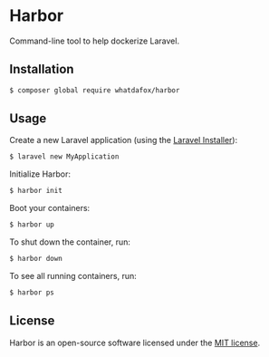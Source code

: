# Harbor

Command-line tool to help dockerize Laravel.

## Installation

```bash
$ composer global require whatdafox/harbor
```

## Usage

Create a new Laravel application (using the [Laravel Installer](https://laravel.com/docs/5.7/installation#installing-laravel)):

```bash
$ laravel new MyApplication
```

Initialize Harbor:

```bash
$ harbor init
```

Boot your containers:

```bash
$ harbor up
```

To shut down the container, run:

```bash
$ harbor down
```

To see all running containers, run:

```bash
$ harbor ps
```

## License

Harbor is an open-source software licensed under the [MIT license](https://github.com/whatdafox/harbor/blob/master/LICENSE.md).
